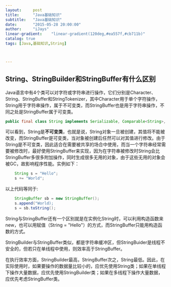 ```yaml
---
layout:     post
title:      "Java基础知识"
subtitle:   "Java基础知识"
date:       "2015-05-28 20:00:00"
author:     "iJays"
linear-gradient:    "linear-gradient(120deg,#ea557f,#cb711b)"
catalog: true
tags: [Java,基础知识,String]



---
```


## String、StringBuilder和StringBuffer有什么区别

Java语言中有4个类可以对字符或字符串进行操作，它们分别是Character、String、StringBuffer和StringTokenizer，其中Character用于单个字符操作，String用于字符串操作，属于不可变类，而StringBuffer也是用于字符串操作，不同之处是StringBuffer属于可变类。

```java
public final class String implements Serializable, Comparable<String>, CharSequence {
```

可以看到，String是**不可变类**，也就是说，String对象一旦被创建，其值将不能被改变，而StringBuffer是可变类，当对象被创建后任然可以对其值进行修改。由于String是不可变类，因此适合在需要被共享的场合中使用，而当一个字符串经常需要被修改时，最好使用StringBuffer来实现，因为在字符串被修改时String会比StringBuffer多很多附加操作，同时生成很多无用的对象，由于这些无用的对象会被GC，故影响程序性能。实例如下：

``` java
    String s = "Hello";
    s += "World";
```

以上代码等同于:

``` java
    StringBuffer sb = new StringBuffer();
    s.append("World);
    s = sb.toString(); 
```

String与StringBuffer还有一个区别就是在实例化String时，可以利用构造函数来new，也可以用赋值（String = "Hello"）的方式，而StringBuffer只能用构造函数的方式。

StringBuilder与StringBuffer类似，都是字符串缓冲区，但StringBuider是线程不安全的，但若只在单线程中使用，则效率高于StringBuffer。

在执行效率方面，StringBuilder最高，StringBuffer次之，String最低。因此，在实际使用时，如果要操作的数据量比较小的，应优先使用String类；如果在单线程下操作大量数据，应优先使用StringBuilder类；如果在多线程下操作大量数据，应优先考虑StringBuffer类。





